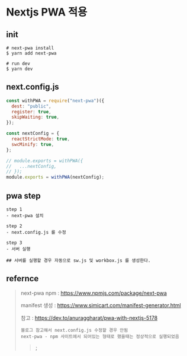 # Nextjs PWA 적용

## init

```
# next-pwa install
$ yarn add next-pwa

# run dev
$ yarn dev
```

## next.config.js

```js
const withPWA = require("next-pwa")({
  dest: "public",
  register: true,
  skipWaiting: true,
});

const nextConfig = {
  reactStrictMode: true,
  swcMinify: true,
};

// module.exports = withPWA({
//   ...nextConfig,
// });
module.exports = withPWA(nextConfig);
```

## pwa step

```
step 1
- next-pwa 설치

step 2
- next.config.js 를 수정

step 3
- 서버 실행

## 서버를 실행할 경우 자동으로 sw.js 및 workbox.js 를 생성한다.
```

## refernce

> next-pwa npm : https://www.npmjs.com/package/next-pwa
>
> manifest 생성 : https://www.simicart.com/manifest-generator.html
>
> 참고 : https://dev.to/anuraggharat/pwa-with-nextjs-5178
>
> ```
> 블로그 참고해서 next.config.js 수정할 경우 안됨
> next-pwa - npm 사이트에서 되어있는 형태로 했을때는 정상적으로 실행되었음
> ```
>
> > ;
